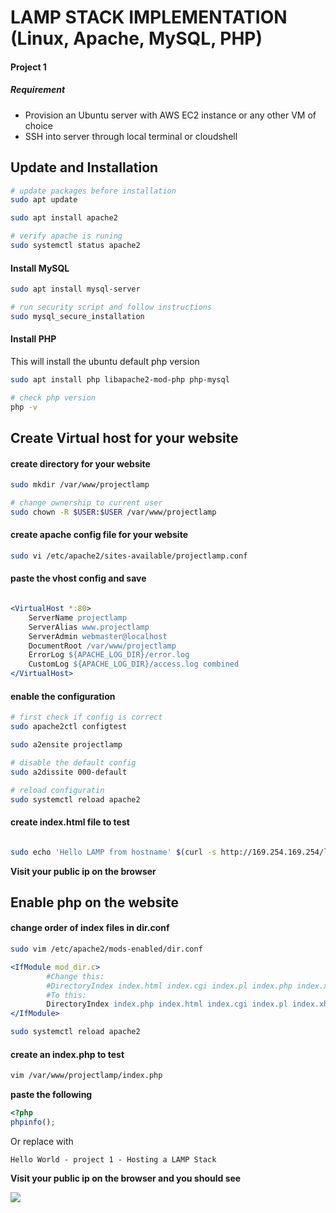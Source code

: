 # LAMP STACK IMPLEMENTATION (Linux, Apache, MySQL, PHP)

#### Project 1

##### Requirement

- Provision an Ubuntu server with AWS EC2 instance or any other VM of choice
- SSH into server through local terminal or cloudshell

## Update and Installation

```bash
# update packages before installation
sudo apt update

sudo apt install apache2

# verify apache is runing
sudo systemctl status apache2

```

#### Install MySQL

```bash
sudo apt install mysql-server

# run security script and follow instructions
sudo mysql_secure_installation
```

#### Install PHP

This will install the ubuntu default php version

```bash
sudo apt install php libapache2-mod-php php-mysql

# check php version
php -v
```

## Create Virtual host for your website

#### create directory for your website

```bash
sudo mkdir /var/www/projectlamp

# change ownership to current user
sudo chown -R $USER:$USER /var/www/projectlamp
```

#### create apache config file for your website

```bash
sudo vi /etc/apache2/sites-available/projectlamp.conf
```

#### paste the vhost config and save

```apache

<VirtualHost *:80>
    ServerName projectlamp
    ServerAlias www.projectlamp 
    ServerAdmin webmaster@localhost
    DocumentRoot /var/www/projectlamp
    ErrorLog ${APACHE_LOG_DIR}/error.log
    CustomLog ${APACHE_LOG_DIR}/access.log combined
</VirtualHost>

```

#### enable the configuration

```bash
# first check if config is correct
sudo apache2ctl configtest

sudo a2ensite projectlamp

# disable the default config
sudo a2dissite 000-default

# reload configuratin
sudo systemctl reload apache2
```

#### create index.html file to test

```bash

sudo echo 'Hello LAMP from hostname' $(curl -s http://169.254.169.254/latest/meta-data/public-hostname) 'with public IP' $(curl -s http://169.254.169.254/latest/meta-data/public-ipv4) > /var/www/projectlamp/index.html
```

**Visit your public ip on the browser**

## Enable php on the website

#### change order of index files in dir.conf

```bash
sudo vim /etc/apache2/mods-enabled/dir.conf
```

```apache
<IfModule mod_dir.c>
        #Change this:
        #DirectoryIndex index.html index.cgi index.pl index.php index.xhtml index.htm
        #To this:
        DirectoryIndex index.php index.html index.cgi index.pl index.xhtml index.htm
</IfModule>
```

```bash
sudo systemctl reload apache2
```

#### create an index.php to test

```bash
vim /var/www/projectlamp/index.php
```

**paste the following**

```php
<?php
phpinfo();
```

Or replace with

```text
Hello World - project 1 - Hosting a LAMP Stack
```

**Visit your public ip on the browser and you should see**

![](https://soms-public-assets.s3.amazonaws.com/images/p1_lamp_stack_page.png)

